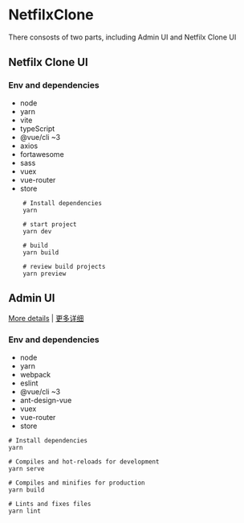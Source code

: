 # NetfilxClone

There consosts of two parts, including Admin UI and Netfilx Clone UI

## Netfilx Clone UI

### Env and dependencies

- node
- yarn
- vite
- typeScript
- @vue/cli ~3
- axios
- fortawesome
- sass
- vuex
- vue-router
- store

``` shell
    # Install dependencies
    yarn

    # start project
    yarn dev 

    # build
    yarn build

    # review build projects
    yarn preview 
```

## Admin UI
[More details](./AdminUI/README.md) | [更多详细](./AdminUI/README.zh-CN.md)
### Env and dependencies

- node
- yarn
- webpack
- eslint
- @vue/cli ~3
- ant-design-vue
- vuex
- vue-router
- store

``` shell
# Install dependencies
yarn

# Compiles and hot-reloads for development
yarn serve

# Compiles and minifies for production
yarn build

# Lints and fixes files
yarn lint
```
